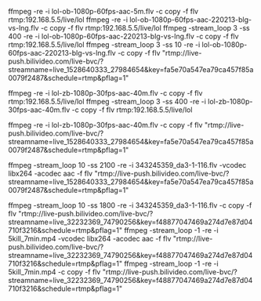 
ffmpeg -re -i lol-ob-1080p-60fps-aac-5m.flv -c copy -f flv rtmp:192.168.5.5/live/lol
ffmpeg -re -i lol-ob-1080p-60fps-aac-220213-blg-vs-lng.flv -c copy -f flv rtmp:192.168.5.5/live/lol
ffmpeg -stream_loop 3 -ss 400 -re -i lol-ob-1080p-60fps-aac-220213-blg-vs-lng.flv -c copy -f flv rtmp:192.168.5.5/live/lol
ffmpeg -stream_loop 3 -ss 10 -re -i lol-ob-1080p-60fps-aac-220213-blg-vs-lng.flv -c copy -f flv "rtmp://live-push.bilivideo.com/live-bvc/?streamname=live_1528640333_27984654&key=fa5e70a547ea79ca457f85a0079f2487&schedule=rtmp&pflag=1"

ffmpeg -re -i lol-zb-1080p-30fps-aac-40m.flv -c copy -f flv rtmp:192.168.5.5/live/lol
ffmpeg -stream_loop 3 -ss 400 -re -i lol-zb-1080p-30fps-aac-40m.flv -c copy -f flv rtmp:192.168.5.5/live/lol

ffmpeg -re -i lol-zb-1080p-30fps-aac-40m.flv -c copy -f flv "rtmp://live-push.bilivideo.com/live-bvc/?streamname=live_1528640333_27984654&key=fa5e70a547ea79ca457f85a0079f2487&schedule=rtmp&pflag=1"

ffmpeg -stream_loop 10 -ss 2100 -re -i 343245359_da3-1-116.flv -vcodec libx264 -acodec aac -f flv "rtmp://live-push.bilivideo.com/live-bvc/?streamname=live_1528640333_27984654&key=fa5e70a547ea79ca457f85a0079f2487&schedule=rtmp&pflag=1"

ffmpeg -stream_loop 10 -ss 1800 -re -i 343245359_da3-1-116.flv -c copy -f flv "rtmp://live-push.bilivideo.com/live-bvc/?streamname=live_32232369_74790256&key=f48877047469a274d7e87d04710f3216&schedule=rtmp&pflag=1"
ffmpeg -stream_loop -1 -re -i 5kill_7min.mp4 -vcodec libx264 -acodec aac -f flv "rtmp://live-push.bilivideo.com/live-bvc/?streamname=live_32232369_74790256&key=f48877047469a274d7e87d04710f3216&schedule=rtmp&pflag=1"
ffmpeg -stream_loop -1 -re -i 5kill_7min.mp4 -c copy -f flv "rtmp://live-push.bilivideo.com/live-bvc/?streamname=live_32232369_74790256&key=f48877047469a274d7e87d04710f3216&schedule=rtmp&pflag=1"

